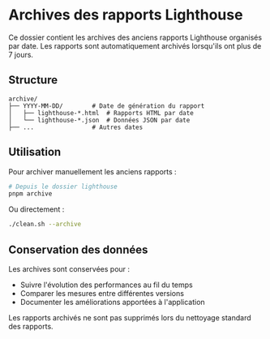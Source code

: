 <!-- @format -->

# Archives des rapports Lighthouse

Ce dossier contient les archives des anciens rapports Lighthouse organisés par date. Les rapports sont automatiquement archivés lorsqu'ils ont plus de 7 jours.

## Structure

```plaintext
archive/
├── YYYY-MM-DD/        # Date de génération du rapport
│   ├── lighthouse-*.html  # Rapports HTML par date
│   └── lighthouse-*.json  # Données JSON par date
├── ...                # Autres dates
```

## Utilisation

Pour archiver manuellement les anciens rapports :

```bash
# Depuis le dossier lighthouse
pnpm archive
```

Ou directement :

```bash
./clean.sh --archive
```

## Conservation des données

Les archives sont conservées pour :

- Suivre l'évolution des performances au fil du temps
- Comparer les mesures entre différentes versions
- Documenter les améliorations apportées à l'application

Les rapports archivés ne sont pas supprimés lors du nettoyage standard des rapports.
